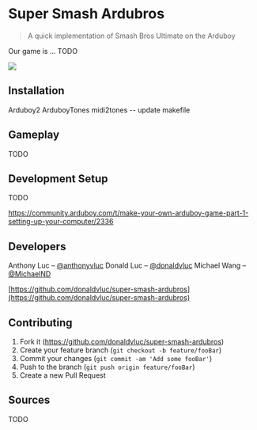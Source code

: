 # Super Smash Ardubros
> A quick implementation of Smash Bros Ultimate on the Arduboy

Our game is ... TODO

![](header.png)

## Installation

Arduboy2
ArduboyTones
midi2tones -- update makefile

## Gameplay

TODO

## Development Setup

TODO

https://community.arduboy.com/t/make-your-own-arduboy-game-part-1-setting-up-your-computer/2336

## Developers

Anthony Luc – [@anthonyvluc](https://github.com/anthonyvluc)
Donald Luc – [@donaldvluc](https://github.com/donaldvluc)
Michael Wang – [@MichaelND](https://github.com/MichaelND)

[https://github.com/donaldvluc/super-smash-ardubros](https://github.com/donaldvluc/super-smash-ardubros)

## Contributing

1. Fork it (<https://github.com/donaldvluc/super-smash-ardubros>)
2. Create your feature branch (`git checkout -b feature/fooBar`)
3. Commit your changes (`git commit -am 'Add some fooBar'`)
4. Push to the branch (`git push origin feature/fooBar`)
5. Create a new Pull Request

## Sources

TODO
